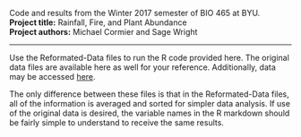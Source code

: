 Code and results from the Winter 2017 semester of BIO 465 at BYU.  
**Project title:** Rainfall, Fire, and Plant Abundance  
**Project authors:** Michael Cormier and Sage Wright

***

Use the Reformated-Data files to run the R code provided here. The original data files are available here as well for your reference. Additionally, data may be accessed [here](http://www.aekos.org.au/index.html#/search-results/list/dataset-details-s?datasetId=au.org.aekos.shared.api.model.dataset.SharedSearchResult:115122&q=%5B%7B%22columnNameAekos%22:%22text%22,%22columnNameShared%22:%22text%22,%22operator%22:%22FreeTextBoost%22,%22value%22:%22Simpson%20Desert%22,%22type%22:%22TEXT%22%7D%5D).

The only difference between these files is that in the Reformated-Data files, all of the information is averaged and sorted for simpler data analysis. If use of the original data is desired, the variable names in the R markdown should be fairly simple to understand to receive the same results.
